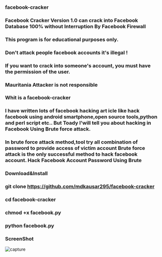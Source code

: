 ### facebook-cracker
### Facebook Cracker Version 1.0 can crack into Facebook Database 100% without Interruption By Facebook Firewall 
### This program is for educational purposes only.
### Don't attack people facebook accounts it's illegal ! 
### If you want to crack into someone's account, you must have the permission of the user. 
### Mauritania Attacker is not responsible

### Whit is a facebook-cracker

### I have written lots of facebook hacking art icle like hack facebook using android smartphone,open source tools,python and perl script etc.. But Toady I'will tell you about hacking in Facebook Using Brute force attack.
### In brute force attack method,tool try all combination of password to provide access of victim account Brute force attack is the only successful method to hack facebook account. Hack Facebook Account Password Using Brute

### Download&Install

### git clone https://github.com/mdkausar295/facebook-cracker
   
### cd facebook-cracker

### chmod +x facebook.py

### python facebook.py

### ScreenShot 

![capture](https://i.ibb.co/k862tgt/CMax-Kausar.png)
